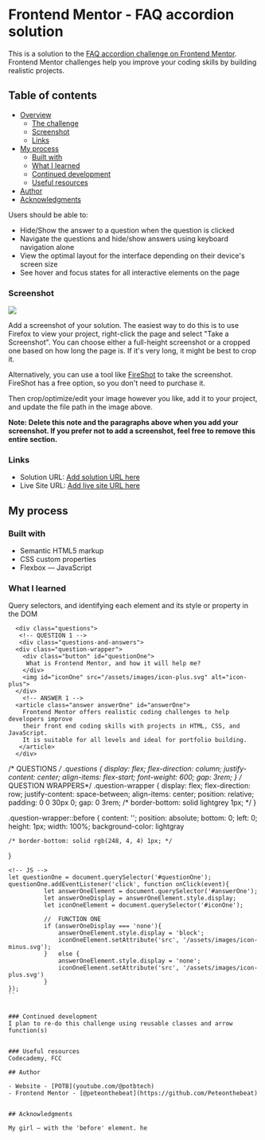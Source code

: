# Frontend Mentor - FAQ accordion solution

This is a solution to the [FAQ accordion challenge on Frontend Mentor](https://www.frontendmentor.io/challenges/faq-accordion-wyfFdeBwBz). Frontend Mentor challenges help you improve your coding skills by building realistic projects. 

## Table of contents

- [Overview](#overview)
  - [The challenge](#the-challenge)
  - [Screenshot](#screenshot)
  - [Links](#links)
- [My process](#my-process)
  - [Built with](#built-with)
  - [What I learned](#what-i-learned)
  - [Continued development](#continued-development)
  - [Useful resources](#useful-resources)
- [Author](#author)
- [Acknowledgments](#acknowledgments)


Users should be able to:

- Hide/Show the answer to a question when the question is clicked
- Navigate the questions and hide/show answers using keyboard navigation alone
- View the optimal layout for the interface depending on their device's screen size
- See hover and focus states for all interactive elements on the page

### Screenshot

![](./screenshot.jpg)

Add a screenshot of your solution. The easiest way to do this is to use Firefox to view your project, right-click the page and select "Take a Screenshot". You can choose either a full-height screenshot or a cropped one based on how long the page is. If it's very long, it might be best to crop it.

Alternatively, you can use a tool like [FireShot](https://getfireshot.com/) to take the screenshot. FireShot has a free option, so you don't need to purchase it. 

Then crop/optimize/edit your image however you like, add it to your project, and update the file path in the image above.

**Note: Delete this note and the paragraphs above when you add your screenshot. If you prefer not to add a screenshot, feel free to remove this entire section.**

### Links

- Solution URL: [Add solution URL here](https://your-solution-url.com)
- Live Site URL: [Add live site URL here](https://your-live-site-url.com)

## My process

### Built with

- Semantic HTML5 markup
- CSS custom properties
- Flexbox
— JavaScript

### What I learned

Query selectors, and identifying each element and its style or property in the DOM 


<!-- HTML -->
```
  <div class="questions">
   <!-- QUESTION 1 -->
   <div class="questions-and-answers">
  <div class="question-wrapper">
    <div class="button" id="questionOne">
     What is Frontend Mentor, and how it will help me?
    </div>
    <img id="iconOne" src="/assets/images/icon-plus.svg" alt="icon-plus">
  </div>
    <!-- ANSWER 1 -->
  <article class="answer answerOne" id="answerOne">
    Frontend Mentor offers realistic coding challenges to help developers improve
    their front end coding skills with projects in HTML, CSS, and JavaScript.
    It is suitable for all levels and ideal for portfolio building.
   </article>
  </div>
```
<!-- CSS -->
/* QUESTIONS */
.questions {
    display: flex;
    flex-direction: column;
    justify-content: center;
    align-items: flex-start;
    font-weight: 600;
    gap: 3rem;
}
/* QUESTION WRAPPERS*/
.question-wrapper {
    display: flex;
    flex-direction: row;
    justify-content: space-between; 
    align-items: center;
    position: relative;
    padding: 0 0 30px 0;
    gap: 0 3rem;
    /* border-bottom: solid lightgrey 1px; */
}

.question-wrapper::before {
    content: '';
    position: absolute;
    bottom: 0; 
    left: 0;
    height: 1px;
    width: 100%;
    background-color: lightgray
    
    /* border-bottom: solid rgb(248, 4, 4) 1px; */
  }
  ```
  <!-- JS -->
  let questionOne = document.querySelector('#questionOne'); 
questionOne.addEventListener('click', function onClick(event){
            let answerOneElement = document.querySelector('#answerOne'); 
            let answerOneDisplay = answerOneElement.style.display;
            let iconOneElement = document.querySelector('#iconOne'); 

            //  FUNCTION ONE
            if (answerOneDisplay === 'none'){
                answerOneElement.style.display = 'block'; 
                iconOneElement.setAttribute('src', '/assets/images/icon-minus.svg'); 
            }   else {
                answerOneElement.style.display = 'none'; 
                iconOneElement.setAttribute('src', '/assets/images/icon-plus.svg')
            }
}); 
  ``


### Continued development
I plan to re-do this challenge using reusable classes and arrow function(s)


### Useful resources
Codecademy, FCC

## Author

- Website - [POTB](youtube.com/@potbtech)
- Frontend Mentor - [@peteonthebeat](https://github.com/Peteonthebeat)


## Acknowledgments

My girl — with the 'before' element. he
